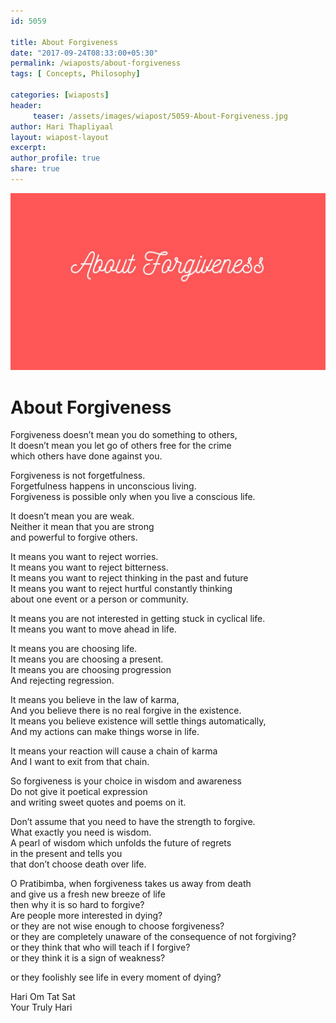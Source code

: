 ```yaml
--- 
id: 5059

title: About Forgiveness
date: "2017-09-24T08:33:00+05:30"
permalink: /wiaposts/about-forgiveness
tags: [ Concepts, Philosophy]    

categories: [wiaposts] 
header:
     teaser: /assets/images/wiapost/5059-About-Forgiveness.jpg
author: Hari Thapliyaal 
layout: wiapost-layout
excerpt:  
author_profile: true 
share: true 
---
```


![About Forgiveness](/assets/images/wiapost/5059-About-Forgiveness.jpg)     
   
# About Forgiveness   
     
Forgiveness doesn’t mean you do something to others,     
It doesn’t mean you let go of others free for the crime     
which others have done against you.    
    
Forgiveness is not forgetfulness.     
Forgetfulness happens in unconscious living.     
Forgiveness is possible only when you live a conscious life.    
    
It doesn’t mean you are weak.     
Neither it mean that you are strong     
and powerful to forgive others.    
    
It means you want to reject worries.     
It means you want to reject bitterness.     
It means you want to reject thinking in the past and future     
It means you want to reject hurtful constantly thinking     
about one event or a person or community.    
    
It means you are not interested in getting stuck in cyclical life.     
It means you want to move ahead in life.    
    
It means you are choosing life.     
It means you are choosing a present.     
It means you are choosing progression     
And rejecting regression.    
    
It means you believe in the law of karma,     
And you believe there is no real forgive in the existence.     
It means you believe existence will settle things automatically,     
And my actions can make things worse in life.    
    
It means your reaction will cause a chain of karma     
And I want to exit from that chain.    
    
So forgiveness is your choice in wisdom and awareness     
Do not give it poetical expression     
and writing sweet quotes and poems on it.    
    
Don’t assume that you need to have the strength to forgive.     
What exactly you need is wisdom.     
A pearl of wisdom which unfolds the future of regrets     
in the present and tells you     
that don’t choose death over life.    
    
O Pratibimba, when forgiveness takes us away from death     
and give us a fresh new breeze of life     
then why it is so hard to forgive?     
Are people more interested in dying?     
or they are not wise enough to choose forgiveness?     
or they are completely unaware of the consequence of not forgiving?     
or they think that who will teach if I forgive?     
or they think it is a sign of weakness?    
    
or they foolishly see life in every moment of dying?    
    
Hari Om Tat Sat     
Your Truly Hari    
